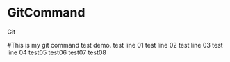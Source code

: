 # GitCommand
Git

#This is my git command test demo.
test line 01
test line 02
test line 03
test line 04
test05
test06
test07
test08
